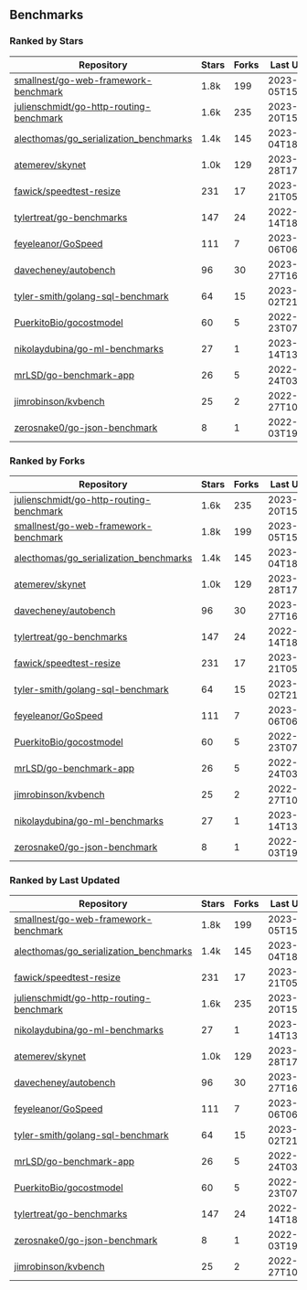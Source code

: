 ## Benchmarks

### Ranked by Stars

| Repository | Stars | Forks | Last Updated |
|------------|-------|-------|--------------|
| [smallnest/go-web-framework-benchmark](https://github.com/smallnest/go-web-framework-benchmark) | 1.8k | 199 | 2023-04-05T15:38:58Z |
| [julienschmidt/go-http-routing-benchmark](https://github.com/julienschmidt/go-http-routing-benchmark) | 1.6k | 235 | 2023-03-20T15:52:25Z |
| [alecthomas/go_serialization_benchmarks](https://github.com/alecthomas/go_serialization_benchmarks) | 1.4k | 145 | 2023-04-04T18:50:33Z |
| [atemerev/skynet](https://github.com/atemerev/skynet) | 1.0k | 129 | 2023-02-28T17:11:16Z |
| [fawick/speedtest-resize](https://github.com/fawick/speedtest-resize) | 231 | 17 | 2023-03-21T05:44:26Z |
| [tylertreat/go-benchmarks](https://github.com/tylertreat/go-benchmarks) | 147 | 24 | 2022-12-14T18:09:19Z |
| [feyeleanor/GoSpeed](https://github.com/feyeleanor/GoSpeed) | 111 | 7 | 2023-01-06T06:44:30Z |
| [davecheney/autobench](https://github.com/davecheney/autobench) | 96 | 30 | 2023-02-27T16:16:44Z |
| [tyler-smith/golang-sql-benchmark](https://github.com/tyler-smith/golang-sql-benchmark) | 64 | 15 | 2023-01-02T21:41:33Z |
| [PuerkitoBio/gocostmodel](https://github.com/PuerkitoBio/gocostmodel) | 60 | 5 | 2022-12-23T07:06:36Z |
| [nikolaydubina/go-ml-benchmarks](https://github.com/nikolaydubina/go-ml-benchmarks) | 27 | 1 | 2023-03-14T13:33:48Z |
| [mrLSD/go-benchmark-app](https://github.com/mrLSD/go-benchmark-app) | 26 | 5 | 2022-12-24T03:03:55Z |
| [jimrobinson/kvbench](https://github.com/jimrobinson/kvbench) | 25 | 2 | 2022-09-27T10:32:36Z |
| [zerosnake0/go-json-benchmark](https://github.com/zerosnake0/go-json-benchmark) | 8 | 1 | 2022-11-03T19:28:28Z |

### Ranked by Forks

| Repository | Stars | Forks | Last Updated |
|------------|-------|-------|--------------|
| [julienschmidt/go-http-routing-benchmark](https://github.com/julienschmidt/go-http-routing-benchmark) | 1.6k | 235 | 2023-03-20T15:52:25Z |
| [smallnest/go-web-framework-benchmark](https://github.com/smallnest/go-web-framework-benchmark) | 1.8k | 199 | 2023-04-05T15:38:58Z |
| [alecthomas/go_serialization_benchmarks](https://github.com/alecthomas/go_serialization_benchmarks) | 1.4k | 145 | 2023-04-04T18:50:33Z |
| [atemerev/skynet](https://github.com/atemerev/skynet) | 1.0k | 129 | 2023-02-28T17:11:16Z |
| [davecheney/autobench](https://github.com/davecheney/autobench) | 96 | 30 | 2023-02-27T16:16:44Z |
| [tylertreat/go-benchmarks](https://github.com/tylertreat/go-benchmarks) | 147 | 24 | 2022-12-14T18:09:19Z |
| [fawick/speedtest-resize](https://github.com/fawick/speedtest-resize) | 231 | 17 | 2023-03-21T05:44:26Z |
| [tyler-smith/golang-sql-benchmark](https://github.com/tyler-smith/golang-sql-benchmark) | 64 | 15 | 2023-01-02T21:41:33Z |
| [feyeleanor/GoSpeed](https://github.com/feyeleanor/GoSpeed) | 111 | 7 | 2023-01-06T06:44:30Z |
| [PuerkitoBio/gocostmodel](https://github.com/PuerkitoBio/gocostmodel) | 60 | 5 | 2022-12-23T07:06:36Z |
| [mrLSD/go-benchmark-app](https://github.com/mrLSD/go-benchmark-app) | 26 | 5 | 2022-12-24T03:03:55Z |
| [jimrobinson/kvbench](https://github.com/jimrobinson/kvbench) | 25 | 2 | 2022-09-27T10:32:36Z |
| [nikolaydubina/go-ml-benchmarks](https://github.com/nikolaydubina/go-ml-benchmarks) | 27 | 1 | 2023-03-14T13:33:48Z |
| [zerosnake0/go-json-benchmark](https://github.com/zerosnake0/go-json-benchmark) | 8 | 1 | 2022-11-03T19:28:28Z |

### Ranked by Last Updated

| Repository | Stars | Forks | Last Updated |
|------------|-------|-------|--------------|
| [smallnest/go-web-framework-benchmark](https://github.com/smallnest/go-web-framework-benchmark) | 1.8k | 199 | 2023-04-05T15:38:58Z |
| [alecthomas/go_serialization_benchmarks](https://github.com/alecthomas/go_serialization_benchmarks) | 1.4k | 145 | 2023-04-04T18:50:33Z |
| [fawick/speedtest-resize](https://github.com/fawick/speedtest-resize) | 231 | 17 | 2023-03-21T05:44:26Z |
| [julienschmidt/go-http-routing-benchmark](https://github.com/julienschmidt/go-http-routing-benchmark) | 1.6k | 235 | 2023-03-20T15:52:25Z |
| [nikolaydubina/go-ml-benchmarks](https://github.com/nikolaydubina/go-ml-benchmarks) | 27 | 1 | 2023-03-14T13:33:48Z |
| [atemerev/skynet](https://github.com/atemerev/skynet) | 1.0k | 129 | 2023-02-28T17:11:16Z |
| [davecheney/autobench](https://github.com/davecheney/autobench) | 96 | 30 | 2023-02-27T16:16:44Z |
| [feyeleanor/GoSpeed](https://github.com/feyeleanor/GoSpeed) | 111 | 7 | 2023-01-06T06:44:30Z |
| [tyler-smith/golang-sql-benchmark](https://github.com/tyler-smith/golang-sql-benchmark) | 64 | 15 | 2023-01-02T21:41:33Z |
| [mrLSD/go-benchmark-app](https://github.com/mrLSD/go-benchmark-app) | 26 | 5 | 2022-12-24T03:03:55Z |
| [PuerkitoBio/gocostmodel](https://github.com/PuerkitoBio/gocostmodel) | 60 | 5 | 2022-12-23T07:06:36Z |
| [tylertreat/go-benchmarks](https://github.com/tylertreat/go-benchmarks) | 147 | 24 | 2022-12-14T18:09:19Z |
| [zerosnake0/go-json-benchmark](https://github.com/zerosnake0/go-json-benchmark) | 8 | 1 | 2022-11-03T19:28:28Z |
| [jimrobinson/kvbench](https://github.com/jimrobinson/kvbench) | 25 | 2 | 2022-09-27T10:32:36Z |

